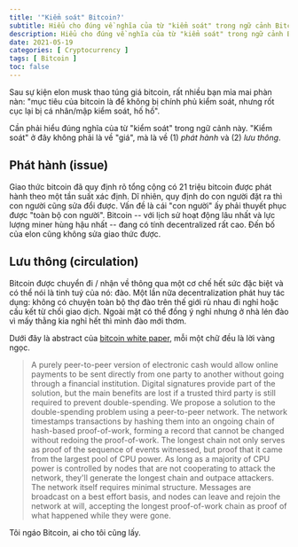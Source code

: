 ```yaml
---
title: '"Kiểm soát" Bitcoin?'
subtitle: Hiểu cho đúng về nghĩa của từ "kiểm soát" trong ngữ cảnh Bitcoin
description: Hiểu cho đúng về nghĩa của từ "kiểm soát" trong ngữ cảnh Bitcoin
date: 2021-05-19
categories: [ Cryptocurrency ]
tags: [ Bitcoin ]
toc: false
---
```


Sau sự kiện elon musk thao túng giá bitcoin, rất nhiều bạn mỉa mai phàn nàn: "mục tiêu của bitcoin là để không bị chính phủ kiểm soát, nhưng rốt cục lại bị cá nhân/mập kiểm soát, hố hố".

Cần phải hiểu đúng nghĩa của từ "kiểm soát" trong ngữ cảnh này. "Kiểm soát" ở đây không phải là về "giá", mà là về (1) *phát hành* và (2) *lưu thông*.

## Phát hành (issue)

Giao thức bitcoin đã quy định rõ tổng cộng có 21 triệu bitcoin được phát hành theo một tần suất xác định. Dĩ nhiên, quy định do con người đặt ra thì con người cũng sửa đổi được. Vấn đề là cái "con người" ấy phải thuyết phục được "toàn bộ con người". Bitcoin -- với lịch sử hoạt động lâu nhất và lực lượng miner hùng hậu nhất -- đang có tính decentralized rất cao. Đến bố của elon cũng không sửa giao thức được.

## Lưu thông (circulation)

Bitcoin được chuyển đi / nhận về thông qua một cơ chế hết sức đặc biệt và có thể nói là tinh tuý của nó: đào. Một lần nữa decentralization phát huy tác dụng: không có chuyện toàn bộ thợ đào trên thế giới rủ nhau đi nghỉ hoặc cấu kết từ chối giao dịch. Ngoài mặt có thể đồng ý nghỉ nhưng ở nhà lén đào vì mấy thằng kia nghỉ hết thì mình đào mới thơm.

Dưới đây là abstract của [bitcoin white paper](https://bitcoin.org/bitcoin.pdf), mỗi một chữ đều là lời vàng ngọc.

>A purely peer-to-peer version of electronic cash would allow online payments to be sent directly from one party to another without going through a financial institution. Digital signatures provide part of the solution, but the main benefits are lost if a trusted third party is still required to prevent double-spending. We propose a solution to the double-spending problem using a peer-to-peer network. The network timestamps transactions by hashing them into an ongoing chain of hash-based proof-of-work, forming a record that cannot be changed without redoing the proof-of-work. The longest chain not only serves as proof of the sequence of events witnessed, but proof that it came from the largest pool of CPU power. As long as a majority of CPU power is controlled by nodes that are not cooperating to attack the network, they'll generate the longest chain and outpace attackers. The network itself requires minimal structure. Messages are broadcast on a best effort basis, and nodes can leave and rejoin the network at will, accepting the longest proof-of-work chain as proof of what happened while they were gone.

Tôi ngáo Bitcoin, ai cho tôi cũng lấy.
